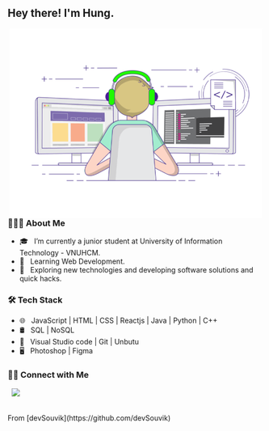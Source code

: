 <h2> Hey there! I'm Hung.</h2>
<img align="right" alt="GIF" src="https://raw.githubusercontent.com/devSouvik/devSouvik/master/gif3.gif" width="500"/>

<h3> 👨🏻‍💻 About Me </h3>

- 🎓 &nbsp; I’m currently a junior student at University of Information Technology - VNUHCM.
- 🔭 &nbsp; Learning Web Development.
- 🤔 &nbsp; Exploring new technologies and developing software solutions and quick hacks.

<h3>🛠 Tech Stack</h3>

- 🌐 &nbsp; JavaScript | HTML | CSS | Reactjs |  Java | Python | C++
- 🛢 &nbsp; SQL | NoSQL
- 🔧 &nbsp; Visual Studio code | Git | Unbutu 
- 🖥 &nbsp; Photoshop | Figma 

<h3> 🤝🏻 Connect with Me </h3>

<p align="center">

&nbsp; <a href="mailto:conbodu68@gmail.com" target="_blank" rel="noopener noreferrer"><img src="https://img.icons8.com/plasticine/100/000000/gmail.png"  width="50" /></a>
</p>
<br/>
<div style="margin: 0 auto 0 0;">From [devSouvik](https://github.com/devSouvik)</div>
